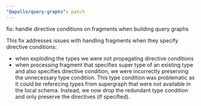 ```yaml
---
"@apollo/query-graphs": patch
---
```


fix: handle directive conditions on fragments when building query graphs

This fix addresses issues with handling fragments when they specify directive conditions:
* when exploding the types we were not propagating directive conditions
* when processing fragment that specifies super type of an existing type and also specifies directive condition, we were incorrectly preserving the unnecessary type condition. This type condition was problematic as it could be referecing types from supergraph that were not available in the local schema. Instead, we now drop the redundant type condition and only preserve the directives (if specified).  
